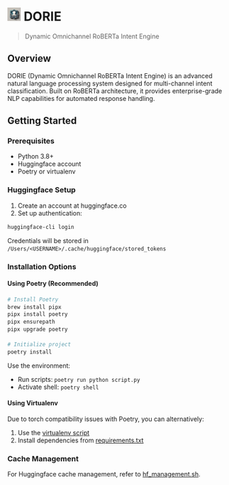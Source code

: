 # <img src="./docs/static/img/Image.jpeg" alt="drawing" width="30"/> DORIE
> Dynamic Omnichannel RoBERTa Intent Engine

## Overview
DORIE (Dynamic Omnichannel RoBERTa Intent Engine) is an advanced natural language processing system designed for multi-channel intent classification. Built on RoBERTa architecture, it provides enterprise-grade NLP capabilities for automated response handling.


## Getting Started

### Prerequisites
- Python 3.8+
- Huggingface account
- Poetry or virtualenv

### Huggingface Setup
1. Create an account at huggingface.co
2. Set up authentication:
```bash
huggingface-cli login
```
Credentials will be stored in `/Users/<USERNAME>/.cache/huggingface/stored_tokens`

### Installation Options

#### Using Poetry (Recommended)
```bash
# Install Poetry
brew install pipx
pipx install poetry
pipx ensurepath
pipx upgrade poetry

# Initialize project
poetry install
```

Use the environment:
- Run scripts: `poetry run python script.py`
- Activate shell: `poetry shell`

#### Using Virtualenv
Due to torch compatibility issues with Poetry, you can alternatively:
1. Use the [virtualenv script](./libs/dorie/virtualenv.sh)
2. Install dependencies from [requirements.txt](./requirements.txt)

### Cache Management
For Huggingface cache management, refer to [hf_management.sh](./libs/dorie/hf_management.sh).